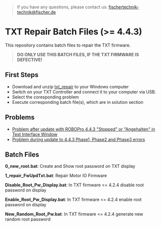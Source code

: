 > If you have any questions, please contact us: fischertechnik-technik@fischer.de

# TXT Repair Batch Files (>= 4.4.3)
This repository contains batch files to repair the TXT firmware.

> **DO ONLY USE THIS BATCH FILES, IF THE TXT FIRMWARE IS DEFECTIVE!**

## First Steps
- Download and unzip [txt_repair](https://github.com/fischertechnikGmbH/txt_repair/archive/master.zip) to your Windows computer
- Switch on your TXT Controller and connect it to your computer via USB.
- Select the coresponding problem
- Execute corresponding batch file(s), which are in solution section

## Problems
- [Problem after update with ROBOPro 4.4.3 "Stopped" or "Angehalten" in Test Interface Window](docs/FwUpdTxt.md)
- [Problem during update to 4.4.3 Phase1, Phase2 and Phase3 errors](docs/Txt424RandomRootPw.md)


## Batch Files

**0_new_root.bat**: Create and Show root password on TXT display

**1_repair_FwUpdTxt.bat**: Repair Motor IO Firmware

**Disable_Root_Pw_Display.bat**: In TXT firmware <= 4.2.4 disable root password on display

**Enable_Root_Pw_Display.bat**: In TXT firmware <= 4.2.4 enable root password on display

**New_Random_Root_Pw.bat**: In TXT firmware <= 4.2.4 generate new random root password
